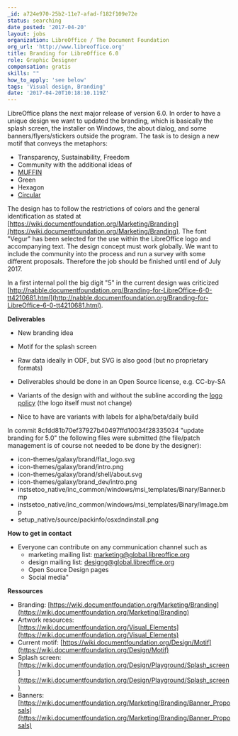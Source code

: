 ```yaml
---
_id: a724e970-25b2-11e7-afad-f182f109e72e
status: searching
date_posted: '2017-04-20'
layout: jobs
organization: LibreOffice / The Document Foundation
org_url: 'http://www.libreoffice.org'
title: Branding for LibreOffice 6.0
role: Graphic Designer
compensation: gratis
skills: ""
how_to_apply: 'see below'
tags: 'Visual design, Branding'
date: '2017-04-20T10:18:10.119Z'
---
```

LibreOffice plans the next major release of version 6.0. In order to have a unique design we want to updated the branding, which is basically the splash screen, the installer on Windows, the about dialog, and some banners/flyers/stickers outside the program. The task is to design a new motif that conveys the metaphors:
* Transparency, Sustainability, Freedom
* Community
with the additional ideas of
* [MUFFIN](https://blog.documentfoundation.org/blog/2016/12/21/the-document-foundation-announces-the-muffin-a-new-tasty-user-interface-concept-for-libreoffice/)
* Green
* Hexagon 
* [Circular](https://wiki.documentfoundation.org/User:Chin_Zee_Yuen)

The design has to follow the restrictions of colors and the general identification as stated at [https://wiki.documentfoundation.org/Marketing/Branding](https://wiki.documentfoundation.org/Marketing/Branding). The font "Vegur" has been selected for the use within the LibreOffice logo and accompanying text. The design concept must work globally. We want to include the community into the process and run a survey with some different proposals. Therefore the job should be finished until end of July 2017.

In a first internal poll the big digit "5" in the current design was criticized [http://nabble.documentfoundation.org/Branding-for-LibreOffice-6-0-tt4210681.html](http://nabble.documentfoundation.org/Branding-for-LibreOffice-6-0-tt4210681.html).

**Deliverables**
* New branding idea
* Motif for the splash screen

* Raw data ideally in ODF, but SVG is also good (but no proprietary formats)
* Deliverables should be done in an Open Source license, e.g. CC-by-SA
* Variants of the design with and without the subline according the [logo policy](https://wiki.documentfoundation.org/TDF/Policies/Logo_Policy)  (the logo itself must not change)
* Nice to have are variants with labels for alpha/beta/daily build

In commit 8cfdd81b70ef37927b40497ffd10034f28335034 \"update branding for 5.0\" the following files were submitted (the file/patch management is of course not needed to be done by the designer):
* icon-themes/galaxy/brand/flat_logo.svg
* icon-themes/galaxy/brand/intro.png
* icon-themes/galaxy/brand/shell/about.svg
* icon-themes/galaxy/brand_dev/intro.png
* instsetoo_native/inc_common/windows/msi_templates/Binary/Banner.bmp
* instsetoo_native/inc_common/windows/msi_templates/Binary/Image.bmp
* setup_native/source/packinfo/osxdndinstall.png


**How to get in contact**

* Everyone can contribute on any communication channel such as
    * marketing mailing list: marketing@global.libreoffice.org
    * design mailing list: designg@global.libreoffice.org
    * Open Source Design pages
    * Social media"

**Ressources**

* Branding: [https://wiki.documentfoundation.org/Marketing/Branding](https://wiki.documentfoundation.org/Marketing/Branding)
* Artwork resources: [https://wiki.documentfoundation.org/Visual_Elements](https://wiki.documentfoundation.org/Visual_Elements)
* Current motif: [https://wiki.documentfoundation.org/Design/Motif](https://wiki.documentfoundation.org/Design/Motif)
* Splash screen: [https://wiki.documentfoundation.org/Design/Playground/Splash_screen](https://wiki.documentfoundation.org/Design/Playground/Splash_screen)
* Banners: [https://wiki.documentfoundation.org/Marketing/Branding/Banner_Proposals](https://wiki.documentfoundation.org/Marketing/Branding/Banner_Proposals)
